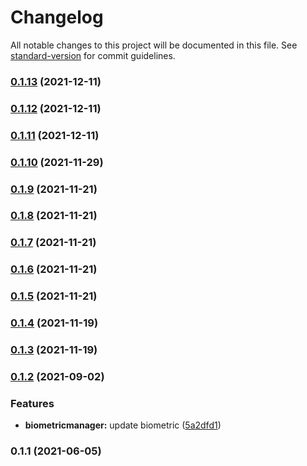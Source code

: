 # Changelog

All notable changes to this project will be documented in this file. See [standard-version](https://github.com/conventional-changelog/standard-version) for commit guidelines.

### [0.1.13](https://github.com/appKODE/react-native-biometry-tools/compare/v0.1.12...v0.1.13) (2021-12-11)

### [0.1.12](https://github.com/appKODE/react-native-biometry-tools/compare/v0.1.11...v0.1.12) (2021-12-11)

### [0.1.11](https://github.com/appKODE/react-native-biometry-tools/compare/v0.1.10...v0.1.11) (2021-12-11)

### [0.1.10](https://github.com/appKODE/react-native-biometry-tools/compare/v0.1.9...v0.1.10) (2021-11-29)

### [0.1.9](https://git.appkode.ru/diary/diary_biometry_tools/compare/v0.1.8...v0.1.9) (2021-11-21)

### [0.1.8](https://git.appkode.ru/diary/diary_biometry_tools/compare/v0.1.7...v0.1.8) (2021-11-21)

### [0.1.7](https://git.appkode.ru/diary/diary_biometry_tools/compare/v0.1.6...v0.1.7) (2021-11-21)

### [0.1.6](https://git.appkode.ru/diary/diary_biometry_tools/compare/v0.1.5...v0.1.6) (2021-11-21)

### [0.1.5](https://git.appkode.ru/diary/diary_biometry_tools/compare/v0.1.4...v0.1.5) (2021-11-21)

### [0.1.4](https://git.appkode.ru/diary/diary_biometry_tools/compare/v0.1.3...v0.1.4) (2021-11-19)

### [0.1.3](https://git.appkode.ru/diary/diary_biometry_tools/compare/v0.1.2...v0.1.3) (2021-11-19)

### [0.1.2](https://git.appkode.ru/diary/diary_biometry_tools/compare/v0.1.1...v0.1.2) (2021-09-02)


### Features

* **biometricmanager:** update biometric ([5a2dfd1](https://git.appkode.ru/diary/diary_biometry_tools/commit/5a2dfd1306e4fd101d4c601df2557a14e3f9161f))

### 0.1.1 (2021-06-05)
